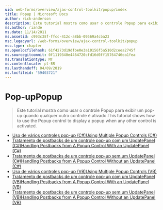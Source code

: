 ```yaml
---
uid: web-forms/overview/ajax-control-toolkit/popup/index
title: Popup | Microsoft Docs
author: rick-anderson
description: Este tutorial mostra como usar o controle Popup para exibir um pop-up quando qualquer outro controle é ativado.
ms.author: riande
ms.date: 11/14/2011
ms.assetid: c993c38f-ffcc-412c-a8bb-09569a4cba23
msc.legacyurl: /web-forms/overview/ajax-control-toolkit/popup
msc.type: chapter
ms.openlocfilehash: 61f4273d19dfbe0e3a10156f5a510d2ceea2745f
ms.sourcegitcommit: 0f1119340e4464720cfd16d0ff15764746ea1fea
ms.translationtype: MT
ms.contentlocale: pt-BR
ms.lasthandoff: 04/09/2019
ms.locfileid: "59403721"
---
```

# <a name="popup"></a><span data-ttu-id="acd75-103">Pop-up</span><span class="sxs-lookup"><span data-stu-id="acd75-103">Popup</span></span>

> <span data-ttu-id="acd75-104">Este tutorial mostra como usar o controle Popup para exibir um pop-up quando qualquer outro controle é ativado.</span><span class="sxs-lookup"><span data-stu-id="acd75-104">This tutorial shows how to use the Popup control to display a popup when any other control is activated.</span></span>


- [<span data-ttu-id="acd75-105">Uso de vários controles pop-up (C#)</span><span class="sxs-lookup"><span data-stu-id="acd75-105">Using Multiple Popup Controls (C#)</span></span>](using-multiple-popup-controls-cs.md)
- [<span data-ttu-id="acd75-106">Tratamento de postbacks de um controle pop-up com um UpdatePanel (C#)</span><span class="sxs-lookup"><span data-stu-id="acd75-106">Handling Postbacks from A Popup Control With an UpdatePanel (C#)</span></span>](handling-postbacks-from-a-popup-control-with-an-updatepanel-cs.md)
- [<span data-ttu-id="acd75-107">Tratamento de postbacks de um controle pop-up sem um UpdatePanel (C#)</span><span class="sxs-lookup"><span data-stu-id="acd75-107">Handling Postbacks from A Popup Control Without an UpdatePanel (C#)</span></span>](handling-postbacks-from-a-popup-control-without-an-updatepanel-cs.md)
- [<span data-ttu-id="acd75-108">Uso de vários controles pop-up (VB)</span><span class="sxs-lookup"><span data-stu-id="acd75-108">Using Multiple Popup Controls (VB)</span></span>](using-multiple-popup-controls-vb.md)
- [<span data-ttu-id="acd75-109">Tratamento de postbacks de um controle pop-up com um UpdatePanel (VB)</span><span class="sxs-lookup"><span data-stu-id="acd75-109">Handling Postbacks from A Popup Control With an UpdatePanel (VB)</span></span>](handling-postbacks-from-a-popup-control-with-an-updatepanel-vb.md)
- [<span data-ttu-id="acd75-110">Tratamento de postbacks de um controle pop-up sem um UpdatePanel (VB)</span><span class="sxs-lookup"><span data-stu-id="acd75-110">Handling Postbacks from A Popup Control Without an UpdatePanel (VB)</span></span>](handling-postbacks-from-a-popup-control-without-an-updatepanel-vb.md)

